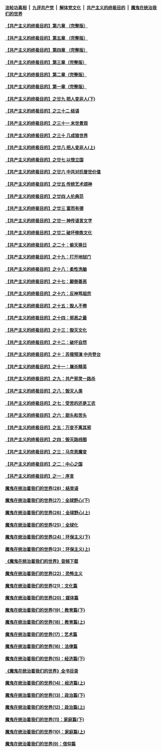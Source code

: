####  [法轮功真相](../../../../basic/blob/master/README.md?t=04300401) &nbsp;|&nbsp; [九评共产党](../../../../9ping.md/blob/master/README.md?t=04300401) &nbsp;|&nbsp; [解体党文化](../../../../jtdwh.md/blob/master/README.md?t=04300401)  &nbsp;|&nbsp; [共产主义的终极目的](../../../../gczydzjmd.md/blob/master/README.md?t=04300401) &nbsp;|&nbsp; [魔鬼在统治我们的世界](../../../../mgztzwmdsj.md/blob/master/README.md?t=04300401) 

#### [【共产主义的终极目的】第六章 （完整版）](../pages/nsc422/n11428913.md?t=04300401) 

#### [【共产主义的终极目的】第五章 （完整版）](../pages/nsc422/n11428912.md?t=04300401) 

#### [【共产主义的终极目的】第四章 （完整版）](../pages/nsc422/n11428907.md?t=04300401) 

#### [【共产主义的终极目的】第三章（完整版）](../pages/nsc422/n11428848.md?t=04300401) 

#### [【共产主义的终极目的】第二章（完整版）](../pages/nsc422/n11428831.md?t=04300401) 

#### [【共产主义的终极目的】第一章（完整版）](../pages/nsc422/n11417651.md?t=04300401) 

#### [【共产主义的终极目的】之廿九 把人变非人(下)](../pages/nsc422/n11344140.md?t=04300401) 

#### [【共产主义的终极目的】之三十二 结语](../pages/nsc422/n11360535.md?t=04300401) 

#### [【共产主义的终极目的】之三十一 末世景观](../pages/nsc422/n11351129.md?t=04300401) 

#### [【共产主义的终极目的】之三十 几成狼世界](../pages/nsc422/n11348280.md?t=04300401) 

#### [【共产主义的终极目的】之廿八 把人变非人(上)](../pages/nsc422/n11340492.md?t=04300401) 

#### [【共产主义的终极目的】之廿七 以恨立国](../pages/nsc422/n11336944.md?t=04300401) 

#### [【共产主义的终极目的】之廿六 中共对抗普世价值](../pages/nsc422/n11324785.md?t=04300401) 

#### [【共产主义的终极目的】之廿五 传统艺术颂神](../pages/nsc422/n11296396.md?t=04300401) 

#### [【共产主义的终极目的】之廿四 人伦典范](../pages/nsc422/n11296397.md?t=04300401) 

#### [【共产主义的终极目的】之廿三 富而有德](../pages/nsc422/n11283598.md?t=04300401) 

#### [【共产主义的终极目的】之廿一 神传语言文字](../pages/nsc422/n11263265.md?t=04300401) 

#### [【共产主义的终极目的】之廿二 破坏修炼文化](../pages/nsc422/n11245728.md?t=04300401) 

#### [【共产主义的终极目的】之二十：偷天换日](../pages/nsc422/n11238846.md?t=04300401) 

#### [【共产主义的终极目的】之十九：打开地狱门](../pages/nsc422/n11206376.md?t=04300401) 

#### [【共产主义的终极目的】之十八：柔性洗脑](../pages/nsc422/n11199994.md?t=04300401) 

#### [【共产主义的终极目的】之十七：颠倒善恶](../pages/nsc422/n11179782.md?t=04300401) 

#### [【共产主义的终极目的】之十六：反神骂祖宗](../pages/nsc422/n11166798.md?t=04300401) 

#### [【共产主义的终极目的】之十五：毁人不倦](../pages/nsc422/n11166792.md?t=04300401) 

#### [【共产主义的终极目的】之十四：邪恶之最](../pages/nsc422/n11150249.md?t=04300401) 

#### [【共产主义的终极目的】之十三：毁灭文化](../pages/nsc422/n11135227.md?t=04300401) 

#### [【共产主义的终极目的】之十二：破坏自然](../pages/nsc422/n11135214.md?t=04300401) 

#### [【共产主义的终极目的】之十：苏俄预演 中共登台](../pages/nsc422/n11118424.md?t=04300401) 

#### [【共产主义的终极目的】之十一：屠杀精英](../pages/nsc422/n11118442.md?t=04300401) 

#### [【共产主义的终极目的】之九：共产邪灵一路杀](../pages/nsc422/n11114139.md?t=04300401) 

#### [【共产主义的终极目的】之八：毁灭人类](../pages/nsc422/n11108503.md?t=04300401) 

#### [【共产主义的终极目的】之七：受苦的还是工农](../pages/nsc422/n11101809.md?t=04300401) 

#### [【共产主义的终极目的】之六：甜头和苦头](../pages/nsc422/n11096971.md?t=04300401) 

#### [【共产主义的终极目的】之五：万变不离其邪](../pages/nsc422/n11091285.md?t=04300401) 

#### [【共产主义的终极目的】之四：毁灭路线图](../pages/nsc422/n11086284.md?t=04300401) 

#### [【共产主义的终极目的】之三：马克思魔变](../pages/nsc422/n11061941.md?t=04300401) 

#### [【共产主义的终极目的】之二：中心之国](../pages/nsc422/n11047728.md?t=04300401) 

#### [【共产主义的终极目的】之一：序言](../pages/nsc422/n11086077.md?t=04300401) 

#### [魔鬼在统治着我们的世界(28)：结束语](../pages/nsc422/n10936246.md?t=04300401) 

#### [魔鬼在统治着我们的世界(27)：全球野心(下)](../pages/nsc422/n10928319.md?t=04300401) 

#### [魔鬼在统治着我们的世界(26)：全球野心(上)](../pages/nsc422/n10900318.md?t=04300401) 

#### [魔鬼在统治着我们的世界(25)：全球化](../pages/nsc422/n10788205.md?t=04300401) 

#### [魔鬼在统治着我们的世界(24)：环保主义(下)](../pages/nsc422/n10695307.md?t=04300401) 

#### [魔鬼在统治着我们的世界(23)：环保主义(上)](../pages/nsc422/n10688613.md?t=04300401) 

#### [《魔鬼在统治着我们的世界》音频下载](../pages/nsc422/n10635553.md?t=04300401) 

#### [魔鬼在统治着我们的世界(22)：恐怖主义](../pages/nsc422/n10614727.md?t=04300401) 

#### [魔鬼在统治着我们的世界(21)：文化篇](../pages/nsc422/n10597706.md?t=04300401) 

#### [魔鬼在统治着我们的世界(20)：媒体篇](../pages/nsc422/n10586579.md?t=04300401) 

#### [魔鬼在统治着我们的世界(19)：教育篇(下)](../pages/nsc422/n10564808.md?t=04300401) 

#### [魔鬼在统治着我们的世界(18)：教育篇(上)](../pages/nsc422/n10526970.md?t=04300401) 

#### [魔鬼在统治着我们的世界(17)：艺术篇](../pages/nsc422/n10499093.md?t=04300401) 

#### [魔鬼在统治着我们的世界(16)：法律篇](../pages/nsc422/n10485969.md?t=04300401) 

#### [魔鬼在统治着我们的世界(15)：经济篇(下)](../pages/nsc422/n10469975.md?t=04300401) 

#### [《魔鬼在统治着我们的世界》全书目录](../pages/nsc422/n10464261.md?t=04300401) 

#### [魔鬼在统治着我们的世界(14)：经济篇(上)](../pages/nsc422/n10457370.md?t=04300401) 

#### [魔鬼在统治着我们的世界(13)：政治篇(下)](../pages/nsc422/n10448270.md?t=04300401) 

#### [魔鬼在统治着我们的世界(12)：政治篇(上)](../pages/nsc422/n10444576.md?t=04300401) 

#### [魔鬼在统治着我们的世界(11)：家庭篇(下)](../pages/nsc422/n10440961.md?t=04300401) 

#### [魔鬼在统治着我们的世界(10)：家庭篇(上)](../pages/nsc422/n10435448.md?t=04300401) 

#### [魔鬼在统治着我们的世界(9)：信仰篇](../pages/nsc422/n10432159.md?t=04300401) 

